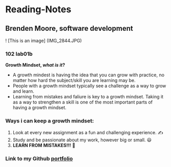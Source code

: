 # Reading-Notes

## Brenden Moore, software development
! [This is an image] (IMG_2844.JPG)

### 102 lab01b
**Growth Mindset, _what is it_?**
- A growth mindest is having the idea that you can grow with practice, no matter how hard the subject/skill you are learning may be.
- People with a growth mindset typically see a challenge as a way to grow and learn. 
- Learning from mistakes and faliure is key to a growth mindset. Taking it as a way to strengthen a skill is one of the most important parts of having a growth mindset.

### Ways i can keep a growth mindset:
1. Look at every new assignment as a fun and challenging experience. ✍️
2. Study and be passionate about my work, however big or small. 😃
3. **LEARN FROM MISTAKES!!!** 🙌










### Link to my Github [portfolio](https://github.com/Brendeen)

